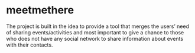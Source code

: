 meetmethere
===========

The project is built in the idea to provide a tool that merges the users’ need of sharing events/activities and most important to give a chance to those who does not have any social network to share information about events with their contacts.
